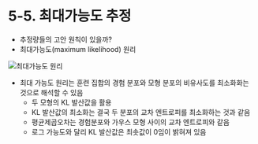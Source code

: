 # 5-5. 최대가능도 추정

* 추정량들의 고안 원칙이 있을까?
* 최대가능도(maximum likelihood) 원리

![최대가능도 원리](https://i.stack.imgur.com/wRKrL.png)

* 최대 가능도 원리는 훈련 집합의 경험 분포와 모형 분포의 비유사도를 최소화화는 것으로 해석할 수 있음
    * 두 모형의 KL 발산값을 활용
    * KL 발산값의 최소화는 결국 두 분포의 교차 엔트로피를 최소화하는 것과 같음
    * 평균제곱오차는 경험분포와 가우스 모형 사이의 교차 엔트로피와 같음
    * 로그 가능도와 달리 KL 발산값은 최솟값이 0임이 밝혀져 있음
